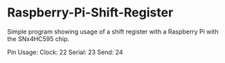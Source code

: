 # Raspberry-Pi-Shift-Register
Simple program showing usage of a shift register with a Raspberry Pi with the SNx4HC595 chip.

Pin Usage:
Clock: 22
Serial: 23
Send: 24
